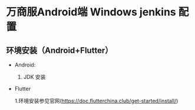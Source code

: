 # 万商服Android端 Windows jenkins 配置

##  环境安装（Android+Flutter）

* Android:

  1. JDK 安装

* Flutter

   1.环境安装参见官网(https://doc.flutterchina.club/get-started/install/)
